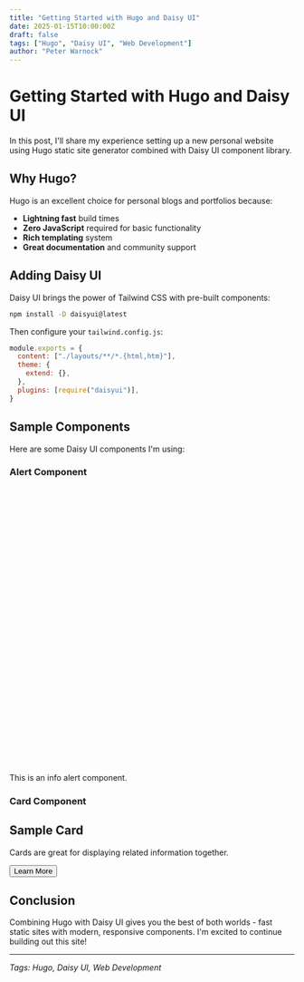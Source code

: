```yaml
---
title: "Getting Started with Hugo and Daisy UI"
date: 2025-01-15T10:00:00Z
draft: false
tags: ["Hugo", "Daisy UI", "Web Development"]
author: "Peter Warnock"
---
```


# Getting Started with Hugo and Daisy UI

In this post, I'll share my experience setting up a new personal website using Hugo static site generator combined with Daisy UI component library.

## Why Hugo?

Hugo is an excellent choice for personal blogs and portfolios because:

- **Lightning fast** build times
- **Zero JavaScript** required for basic functionality
- **Rich templating** system
- **Great documentation** and community support

## Adding Daisy UI

Daisy UI brings the power of Tailwind CSS with pre-built components:

```bash
npm install -D daisyui@latest
```

Then configure your `tailwind.config.js`:

```javascript
module.exports = {
  content: ["./layouts/**/*.{html,htm}"],
  theme: {
    extend: {},
  },
  plugins: [require("daisyui")],
}
```

## Sample Components

Here are some Daisy UI components I'm using:

### Alert Component

<div class="alert alert-info">
  <svg xmlns="http://www.w3.org/2000/svg" fill="none" viewBox="0 0 24 24" class="stroke-current shrink-0 w-6 h-6"><path stroke-linecap="round" stroke-linejoin="round" stroke-width="2" d="M13 16h-1v-4h-1m1-4h.01M21 12a9 9 0 11-18 0 9 9 0 0118 0z"></path></svg>
  <span>This is an info alert component.</span>
</div>

### Card Component

<div class="card w-96 bg-base-100 shadow-xl">
  <div class="card-body">
    <h2 class="card-title">Sample Card</h2>
    <p>Cards are great for displaying related information together.</p>
    <div class="card-actions justify-end">
      <button class="btn btn-primary">Learn More</button>
    </div>
  </div>
</div>

## Conclusion

Combining Hugo with Daisy UI gives you the best of both worlds - fast static sites with modern, responsive components. I'm excited to continue building out this site!

---

*Tags: Hugo, Daisy UI, Web Development*